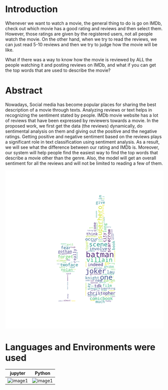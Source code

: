# Introduction

Whenever we want to watch a movie, the general thing to do is go on IMDb, check out which movie has a good rating and reviews and then select them. However, those ratings are given by the registered users, not all people
watch the movie. On the other hand, when we try to read the reviews, we can just read 5-10 reviews and then we try to judge how the movie will be like.

What if there was a way to know how the movie is reviewed by ALL the people watching it and posting reviews on IMDb, and what if you can get the top words that are used to describe the movie?

# Abstract

Nowadays, Social media has become popular places for sharing the best description of a movie through texts. Analyzing reviews or text helps in recognizing the sentiment stated by people. IMDb movie website has a lot of reviews that have been expressed by reviewers towards a movie. In the proposed work, we first get the data (the reviews) dynamically, do sentimental analysis on them and giving out the positive and the negative ratings. Getting positive and negative sentiment based on the reviews plays a significant role in text classification using sentiment analysis. As a result, we will see what the difference between our rating and IMDb is. Moreover, our system will help people find the easiest way to find the top words that describe a movie other than the genre. Also, the model will get an overall sentiment for all the reviews and will not be limited to reading a few of them.

 ![image1](https://raw.githubusercontent.com/Dhabbah/RRS/master/Sreenshots/positive_wine_mask.png)
 
# Languages and Environments were used
| jupyter | Python |
| :------: | :------: |
| ![image1](https://jupyter.org/assets/main-logo.svg) |![image1](https://upload.wikimedia.org/wikipedia/commons/f/f8/Python_logo_and_wordmark.svg) |
